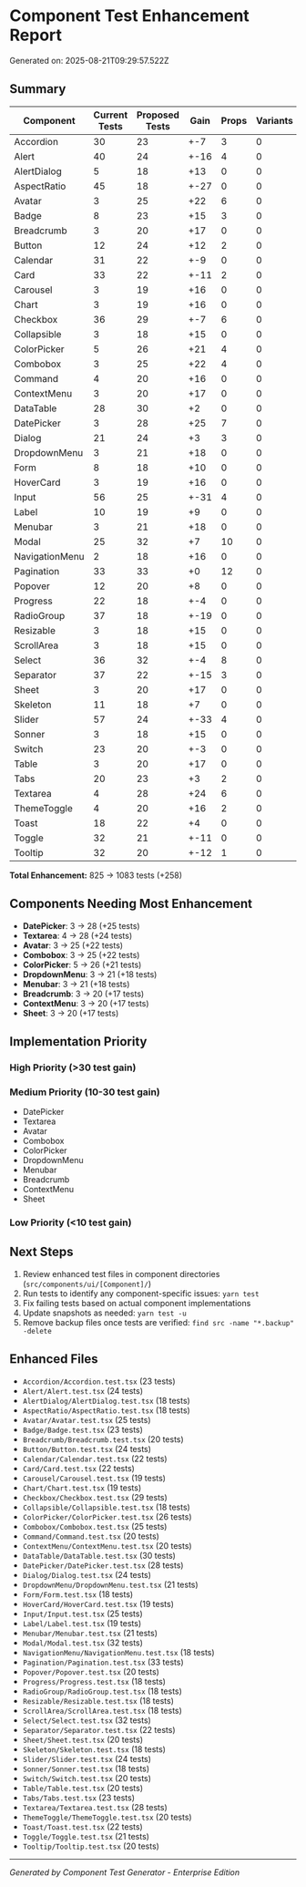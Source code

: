 # Component Test Enhancement Report

Generated on: 2025-08-21T09:29:57.522Z

## Summary

| Component | Current Tests | Proposed Tests | Gain | Props | Variants | States |
|-----------|---------------|----------------|------|-------|----------|--------|
| Accordion | 30 | 23 | +-7 | 3 | 0 | 2 |
| Alert | 40 | 24 | +-16 | 4 | 0 | 1 |
| AlertDialog | 5 | 18 | +13 | 0 | 0 | 0 |
| AspectRatio | 45 | 18 | +-27 | 0 | 0 | 0 |
| Avatar | 3 | 25 | +22 | 6 | 0 | 1 |
| Badge | 8 | 23 | +15 | 3 | 0 | 1 |
| Breadcrumb | 3 | 20 | +17 | 0 | 0 | 2 |
| Button | 12 | 24 | +12 | 2 | 0 | 4 |
| Calendar | 31 | 22 | +-9 | 0 | 0 | 4 |
| Card | 33 | 22 | +-11 | 2 | 0 | 2 |
| Carousel | 3 | 19 | +16 | 0 | 0 | 1 |
| Chart | 3 | 19 | +16 | 0 | 0 | 1 |
| Checkbox | 36 | 29 | +-7 | 6 | 0 | 5 |
| Collapsible | 3 | 18 | +15 | 0 | 0 | 0 |
| ColorPicker | 5 | 26 | +21 | 4 | 0 | 3 |
| Combobox | 3 | 25 | +22 | 4 | 0 | 2 |
| Command | 4 | 20 | +16 | 0 | 0 | 2 |
| ContextMenu | 3 | 20 | +17 | 0 | 0 | 2 |
| DataTable | 28 | 30 | +2 | 0 | 0 | 7 |
| DatePicker | 3 | 28 | +25 | 7 | 0 | 2 |
| Dialog | 21 | 24 | +3 | 3 | 0 | 3 |
| DropdownMenu | 3 | 21 | +18 | 0 | 0 | 3 |
| Form | 8 | 18 | +10 | 0 | 0 | 0 |
| HoverCard | 3 | 19 | +16 | 0 | 0 | 1 |
| Input | 56 | 25 | +-31 | 4 | 0 | 3 |
| Label | 10 | 19 | +9 | 0 | 0 | 1 |
| Menubar | 3 | 21 | +18 | 0 | 0 | 3 |
| Modal | 25 | 32 | +7 | 10 | 0 | 2 |
| NavigationMenu | 2 | 18 | +16 | 0 | 0 | 0 |
| Pagination | 33 | 33 | +0 | 12 | 0 | 4 |
| Popover | 12 | 20 | +8 | 0 | 0 | 2 |
| Progress | 22 | 18 | +-4 | 0 | 0 | 0 |
| RadioGroup | 37 | 18 | +-19 | 0 | 0 | 0 |
| Resizable | 3 | 18 | +15 | 0 | 0 | 0 |
| ScrollArea | 3 | 18 | +15 | 0 | 0 | 0 |
| Select | 36 | 32 | +-4 | 8 | 0 | 6 |
| Separator | 37 | 22 | +-15 | 3 | 0 | 1 |
| Sheet | 3 | 20 | +17 | 0 | 0 | 2 |
| Skeleton | 11 | 18 | +7 | 0 | 0 | 0 |
| Slider | 57 | 24 | +-33 | 4 | 0 | 2 |
| Sonner | 3 | 18 | +15 | 0 | 0 | 0 |
| Switch | 23 | 20 | +-3 | 0 | 0 | 2 |
| Table | 3 | 20 | +17 | 0 | 0 | 2 |
| Tabs | 20 | 23 | +3 | 2 | 0 | 3 |
| Textarea | 4 | 28 | +24 | 6 | 0 | 4 |
| ThemeToggle | 4 | 20 | +16 | 2 | 0 | 0 |
| Toast | 18 | 22 | +4 | 0 | 0 | 4 |
| Toggle | 32 | 21 | +-11 | 0 | 0 | 3 |
| Tooltip | 32 | 20 | +-12 | 1 | 0 | 1 |

**Total Enhancement:** 825 → 1083 tests (+258)

## Components Needing Most Enhancement

- **DatePicker**: 3 → 28 (+25 tests)
- **Textarea**: 4 → 28 (+24 tests)
- **Avatar**: 3 → 25 (+22 tests)
- **Combobox**: 3 → 25 (+22 tests)
- **ColorPicker**: 5 → 26 (+21 tests)
- **DropdownMenu**: 3 → 21 (+18 tests)
- **Menubar**: 3 → 21 (+18 tests)
- **Breadcrumb**: 3 → 20 (+17 tests)
- **ContextMenu**: 3 → 20 (+17 tests)
- **Sheet**: 3 → 20 (+17 tests)

## Implementation Priority

### High Priority (>30 test gain)


### Medium Priority (10-30 test gain)  
- DatePicker
- Textarea
- Avatar
- Combobox
- ColorPicker
- DropdownMenu
- Menubar
- Breadcrumb
- ContextMenu
- Sheet

### Low Priority (<10 test gain)


## Next Steps

1. Review enhanced test files in component directories (`src/components/ui/[Component]/`)
2. Run tests to identify any component-specific issues: `yarn test`
3. Fix failing tests based on actual component implementations
4. Update snapshots as needed: `yarn test -u`
5. Remove backup files once tests are verified: `find src -name "*.backup" -delete`

## Enhanced Files

- `Accordion/Accordion.test.tsx` (23 tests)
- `Alert/Alert.test.tsx` (24 tests)
- `AlertDialog/AlertDialog.test.tsx` (18 tests)
- `AspectRatio/AspectRatio.test.tsx` (18 tests)
- `Avatar/Avatar.test.tsx` (25 tests)
- `Badge/Badge.test.tsx` (23 tests)
- `Breadcrumb/Breadcrumb.test.tsx` (20 tests)
- `Button/Button.test.tsx` (24 tests)
- `Calendar/Calendar.test.tsx` (22 tests)
- `Card/Card.test.tsx` (22 tests)
- `Carousel/Carousel.test.tsx` (19 tests)
- `Chart/Chart.test.tsx` (19 tests)
- `Checkbox/Checkbox.test.tsx` (29 tests)
- `Collapsible/Collapsible.test.tsx` (18 tests)
- `ColorPicker/ColorPicker.test.tsx` (26 tests)
- `Combobox/Combobox.test.tsx` (25 tests)
- `Command/Command.test.tsx` (20 tests)
- `ContextMenu/ContextMenu.test.tsx` (20 tests)
- `DataTable/DataTable.test.tsx` (30 tests)
- `DatePicker/DatePicker.test.tsx` (28 tests)
- `Dialog/Dialog.test.tsx` (24 tests)
- `DropdownMenu/DropdownMenu.test.tsx` (21 tests)
- `Form/Form.test.tsx` (18 tests)
- `HoverCard/HoverCard.test.tsx` (19 tests)
- `Input/Input.test.tsx` (25 tests)
- `Label/Label.test.tsx` (19 tests)
- `Menubar/Menubar.test.tsx` (21 tests)
- `Modal/Modal.test.tsx` (32 tests)
- `NavigationMenu/NavigationMenu.test.tsx` (18 tests)
- `Pagination/Pagination.test.tsx` (33 tests)
- `Popover/Popover.test.tsx` (20 tests)
- `Progress/Progress.test.tsx` (18 tests)
- `RadioGroup/RadioGroup.test.tsx` (18 tests)
- `Resizable/Resizable.test.tsx` (18 tests)
- `ScrollArea/ScrollArea.test.tsx` (18 tests)
- `Select/Select.test.tsx` (32 tests)
- `Separator/Separator.test.tsx` (22 tests)
- `Sheet/Sheet.test.tsx` (20 tests)
- `Skeleton/Skeleton.test.tsx` (18 tests)
- `Slider/Slider.test.tsx` (24 tests)
- `Sonner/Sonner.test.tsx` (18 tests)
- `Switch/Switch.test.tsx` (20 tests)
- `Table/Table.test.tsx` (20 tests)
- `Tabs/Tabs.test.tsx` (23 tests)
- `Textarea/Textarea.test.tsx` (28 tests)
- `ThemeToggle/ThemeToggle.test.tsx` (20 tests)
- `Toast/Toast.test.tsx` (22 tests)
- `Toggle/Toggle.test.tsx` (21 tests)
- `Tooltip/Tooltip.test.tsx` (20 tests)

---
*Generated by Component Test Generator - Enterprise Edition*
